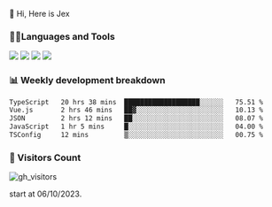  👋 Hi, Here is Jex

 

### 🧑‍💻Languages and Tools

<code><a href="https://react.dev"><img src="https://api.iconify.design/logos:react.svg" /></a></code>
<code><a href="https://github.com/vuejs/core"><img src="https://api.iconify.design/logos:vue.svg" /></a></code> 
<code><a href="https://github.com/microsoft/TypeScript"><img src="https://api.iconify.design/logos:typescript-icon.svg" /></a></code>
<code><a href="https://threejs.org/"><img src="https://api.iconify.design/logos:threejs.svg" /></a></code>

### 📊 Weekly development breakdown

<!--START_SECTION:waka-->

```txt
TypeScript   20 hrs 38 mins  ███████████████████░░░░░░   75.51 %
Vue.js       2 hrs 46 mins   ██▓░░░░░░░░░░░░░░░░░░░░░░   10.13 %
JSON         2 hrs 12 mins   ██░░░░░░░░░░░░░░░░░░░░░░░   08.07 %
JavaScript   1 hr 5 mins     █░░░░░░░░░░░░░░░░░░░░░░░░   04.00 %
TSConfig     12 mins         ▒░░░░░░░░░░░░░░░░░░░░░░░░   00.75 %
```

<!--END_SECTION:waka-->


### 👀 Visitors Count

![gh_visitors](https://profile-counter.glitch.me/jexlau/count.svg)

start at 06/10/2023.
